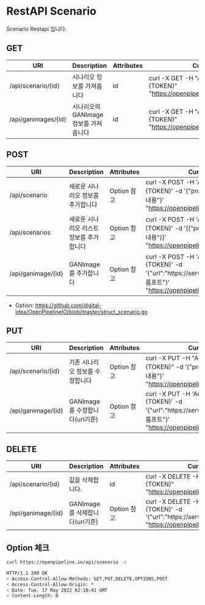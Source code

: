 # RestAPI Scenario

Scenario Restapi 입니다.

## GET

| URI | Description | Attributes | Curl Example |
| --- | --- | --- | --- |
| /api/scenario/{id} | 시나리오 정보를 가져옵니다|id|curl -X GET -H "Authorization: Basic {TOKEN}" "https://openpipeline.io/api/scenario/{id}"
| /api/ganimages/{id} | 시나리오의 GANImage 정보를 가져옵니다|id|curl -X GET -H "Authorization: Basic {TOKEN}" "https://openpipeline.io/api/ganimages/{id}"

## POST

| URI | Description | Attributes | Curl Example |
| --- | --- | --- | --- |
| /api/scenario | 새로운 시나리오 정보를 추가합니다 | Option 참고 | curl -X POST -H 'Authorization: Basic {TOKEN}' -d '{"project":"test","script":"씬 내용"}' "https://openpipeline.io/api/scenario"
| /api/scenarios | 새로운 시나리오 리스트 정보를 추가합니다 | Option 참고 | curl -X POST -H 'Authorization: Basic {TOKEN}' -d '[{"project":"test","script":"씬 내용"}]' "https://openpipeline.io/api/scenarios"
| /api/ganimage/{id} | GANImage를 추가합니다 | Option 참고 | curl -X POST -H 'Authorization: Basic {TOKEN}' -d '{"url":"https://server/test.jpg","prompt":"프롬프트"}' "https://openpipeline.io/api/ganimage/{id}"

- Option: https://github.com/digital-idea/OpenPipelineIO/blob/master/struct_scenario.go

## PUT

| URI | Description | Attributes | Curl Example |
| --- | --- | --- | --- |
| /api/scenario/{id} | 기존 시나리오 정보를 수정합니다 | Option 참고 |curl -X PUT -H "Authorization: Basic {TOKEN}" -d '{"project":"test","script":"씬 내용"}' "https://openpipeline.io/api/scenario/{id}"
| /api/ganimage/{id} | GANImage를 수정합니다(url기준) | Option 참고 | curl -X PUT -H 'Authorization: Basic {TOKEN}' -d '{"url":"https://server/test.jpg","prompt":"프롬프트"}' "https://openpipeline.io/api/ganimage/{id}"

## DELETE

| URI | Description | Attributes | Curl Example |
| --- | --- | --- | --- |
| /api/scenario/{id} | 값을 삭제합니다.|id|curl -X DELETE -H "Authorization: Basic {TOKEN}" "https://openpipeline.io/api/scenario/{id}"
| /api/ganimage/{id} | GANImage를 삭제합니다(url기준) | Option 참고 | curl -X DELETE -H 'Authorization: Basic {TOKEN}' -d '{"url":"https://server/test.jpg"}' "https://openpipeline.io/api/ganimage/{id}"

## Option 체크

```bash
curl https://openpipeline.io/api/scenario -v
```

```bash
HTTP/1.1 200 OK
< Access-Control-Allow-Methods: GET,PUT,DELETE,OPTIONS,POST
< Access-Control-Allow-Origin: *
< Date: Tue, 17 May 2022 02:10:41 GMT
< Content-Length: 0
```
